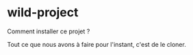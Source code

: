 # wild-project
Comment installer ce projet ?

Tout ce que nous avons à faire pour l'instant, c'est de le cloner.